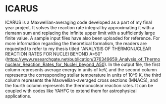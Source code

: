 # ICARUS
ICARUS is a Maxwellian-averaging code developed as a part of my final year project. It solves the reaction rate integral by approximating it with a riemann sum and replacing the infinite upper limit with a sufficiently large finite value. A sample input files have also been uploaded for reference. For more information regarding the theoretical formalism, the readers are requested to refer to my thesis titled "ANALYSIS OF THERMONUCLEAR REACTION RATES FOR NUCLEI BEYOND A=50" (https://www.researchgate.net/publication/376349659_Analysis_of_Thermonuclear_Reaction_Rates_for_Nuclei_beyond_A50). In the output file, the first column represents average energy in units of keV, and the second column represents the corresponding stellar temperature in units of 10^9 K, the third column represents the Maxwellian-averaged cross sections (MNACS), and the fourth column represents the thermonuclear reaction rates. It can be coupled with codes like YAHFC to extend them for astrophysical applications.
